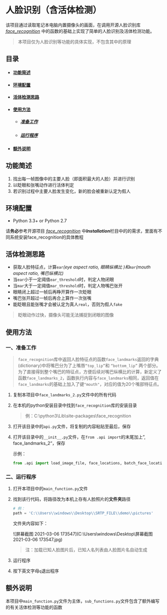 



# 人脸识别（含活体检测）

该项目通过读取笔记本电脑内置摄像头的画面，在调用开源人脸识别库 *[face_recognition](https://github.com/ageitgey/face_recognition)* 中的函数的基础上实现了简单的人脸识别及活体检测功能。

> 本项目仅为人脸识别等功能的具体实现，不包含其中的原理



## 目录

- #### [功能简述](#jump1)

- #### [环境配置](#jump2)

- #### [活体检测思路](#jump3)

- #### [使用方法](#jump4)

  - ##### [准备工作](#jump5)
  - ##### [运行程序](#jump6)

- #### [额外说明](#jump7)



## <span id="jump1">功能简述</span>

1. 找出每一帧图像中的主要人脸（即面积最大的人脸）并进行识别
2. 以眨眼和张嘴动作进行活体判定
3. 若识别过程中主要人脸发生变化，新的脸会被重新认定为假人



## <span id="jump2">环境配置</span>

- Python 3.3+ or Python 2.7

请**务必**参考开源项目 *[face_recognition](https://github.com/ageitgey/face_recognition)* 中***Installation***栏目中的的需求，里面有不同系统安装face_recognition的具体教程



## <span id="jump3">活体检测思路</span>

- 获取人脸特征点，计算`ear`*(eye aspect ratio, 眼睛纵横比 )*和`mar`*(mouth aspect ratio, 嘴巴纵横比)*
- 当`ear`小于一定阈值`ear_threshold`时，判定人物闭眼
- 当`mar`大于一定阈值`mar_threshold`时，判定人物嘴巴张开
- 眼睛闭上超过一帧后再睁开算作一次眨眼
- 嘴巴张开超过一帧后再合上算作一次张嘴
- 能眨眼且能张嘴才会被认定为真人`real`，否则为假人`fake`

> 眨眼动作过快，摄像头可能无法捕捉到闭眼的图像



## <span id="jump4">使用方法</span>

### <span id="jump5">一、准备工作</span>

> `face_recognition`库中返回人脸特征点的函数`face_landmarks`返回的字典(dictionary)中将嘴巴分为了上嘴唇`“top_lip”`和 `“bottom_lip”` 两个部分。为了直接得到整个嘴巴的特征点，方便后续对嘴巴纵横比的计算，新定义了函数`face_landmarks_2`，函数执行内容与`face_landmarks`相同，返回值在`face_landmarks`的基础上加入了键`"mouth"`，对应的值为20个嘴部特征点。

1. 复制本项目中`face_landmarks_2.py`文件中的所有代码

2. 在本机的python安装目录中找到`face_recognition`库的安装目录 

   > 例：C:\python3\Lib\site-packages\face_recognition 

   

3. 打开该目录中的`api.py`文件，将复制的内容粘贴至最后，保存

   

4. 打开该目录中的`__init__.py`文件，在`from .api import`的末尾加上”, face_landmarks_2“，保存

   示例：
   
   ```python
   from .api import load_image_file, face_locations, batch_face_locations, face_landmarks, face_encodings, compare_faces, face_distance, face_landmarks_2
   ```
   
   



### <span id="jump6">二、运行程序</span>

1. 打开本项目中的`main_function.py`文件

2. 找到该行代码，将路径改为本机上存有人脸照片的**文件夹**路径

   ```python
   # 例：
   path = 'C:\\Users\\windows\\Desktop\\SRTP_FILE\\demo\\pictures'
   ```

   文件夹内容如下：

   ![屏幕截图 2021-03-06 173547](C:\Users\windows\Desktop\屏幕截图 2021-03-06 173547.jpg)

   > 注：加载已知人脸图片后，已知人名列表由人脸图片名自动生成

3. 运行程序

4. 按下英文字母`q`退出程序



## <span id="jump7">额外说明</span>

本项目中`main_function.py`文件为主体，`sub_functions.py`文件包含了额外编写的有关活体检测等功能的函数

